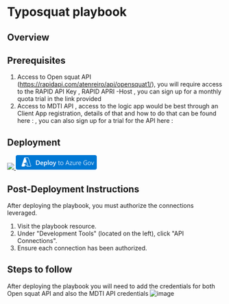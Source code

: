 # Typosquat playbook 

## Overview

## Prerequisites
1. Access to Open squat API (https://rapidapi.com/atenreiro/api/opensquat1/), you will require access to the RAPID API Key , RAPID APRI -Host , you can sign up for a monthly quota trial in the link provided
2. Access to MDTI API , access to the logic app would be best through an Client App registration, details of that and how to do that can be found here : , you can also sign up for a trial for the API here :

## Deployment


<a href="https://portal.azure.com/#create/Microsoft.Template/uri/https%3A%2F%2Fraw.githubusercontent.com%2FKwachSean%2FMDTIplaybooks%2Fmain%2FTyposquat(openSquat)
%2Fazuredeploy.json"
target="_blank">
    <img src="https://aka.ms/deploytoazurebutton"/>
</a>
<a href="https://portal.azure.com/#create/Microsoft.Template/uri/https%3A%2F%2Fraw.githubusercontent.com%2FKwachSean%2FMDTIplaybooks%2Fmain%2FTyposquat(openSquat)
%2Fazuredeploy.json"
target="_blank">
    <img src="https://raw.githubusercontent.com/Azure/azure-quickstart-templates/master/1-CONTRIBUTION-GUIDE/images/deploytoazuregov.png"/>
</a>

## Post-Deployment Instructions
After deploying the playbook, you must authorize the connections leveraged.

1. Visit the playbook resource.
2. Under "Development Tools" (located on the left), click "API Connections".
3. Ensure each connection has been authorized.


## Steps to follow 
After deploying the playbook you will need to add the credentials for both Open squat API and also the MDTI API credentials 
![image](https://user-images.githubusercontent.com/67633117/231843530-5e0b6f15-95ac-4fb5-8829-204ca6110bb4.png)

